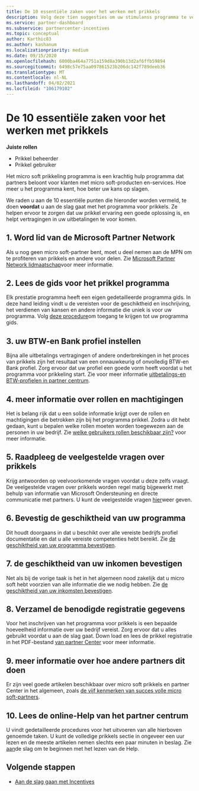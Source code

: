 ```yaml
---
title: De 10 essentiële zaken voor het werken met prikkels
description: Volg deze tien suggesties om uw stimulanss programma te verbeteren en binnenkort uitbetalingen te ontvangen.
ms.service: partner-dashboard
ms.subservice: partnercenter-incentives
ms.topic: conceptual
author: Karthic83
ms.author: kashanum
ms.localizationpriority: medium
ms.date: 09/15/2020
ms.openlocfilehash: 6000ba464a7751a159d8a390b13d2af6ffb59894
ms.sourcegitcommit: 6498c57e75aa097861523b206dc142f789deeb36
ms.translationtype: MT
ms.contentlocale: nl-NL
ms.lasthandoff: 04/02/2021
ms.locfileid: "106179102"
---
```

# <a name="the-10-essentials-for-working-with-incentives"></a>De 10 essentiële zaken voor het werken met prikkels

**Juiste rollen**

- Prikkel beheerder
- Prikkel gebruiker

Het micro soft prikkeling programma is een krachtig hulp programma dat partners beloont voor klanten met micro soft-producten en-services. Hoe meer u het programma kent, hoe beter uw kans op slagen.

We raden u aan de 10 essentiële punten die hieronder worden vermeld, te doen **voordat** u aan de slag gaat met het programma voor prikkels. Ze helpen ervoor te zorgen dat uw prikkel ervaring een goede oplossing is, en helpt vertragingen in uw uitbetalingen te voor komen.

## <a name="1-join-the-microsoft-partner-network"></a>1. Word lid van de Microsoft Partner Network

Als u nog geen micro soft-partner bent, moet u deel nemen aan de MPN om te profiteren van prikkels en andere voor delen. Zie [Microsoft Partner Network lidmaatschap](https://partner.microsoft.com/membership)voor meer informatie.

## <a name="2-read-your-incentives-program-guide"></a>2. Lees de gids voor het prikkel programma

Elk prestatie programma heeft een eigen gedetailleerde programma gids. In deze hand leiding vindt u de vereisten voor de geschiktheid en inschrijving, het verdienen van kansen en andere informatie die uniek is voor uw programma. Volg [deze procedure](incentives-determined-your-program-eligibility.md#determining-your-program-eligibility)om toegang te krijgen tot uw programma gids.

## <a name="3-set-up-your-tax-and-banking-profile"></a>3. uw BTW-en Bank profiel instellen

Bijna alle uitbetalings vertragingen of andere onderbrekingen in het proces van prikkels zijn het resultaat van een onnauwkeurig of onvolledig BTW-en Bank profiel. Zorg ervoor dat uw profiel een goede vorm heeft voordat u het programma voor prikkeling start. Zie voor meer informatie [uitbetalings-en BTW-profielen in partner centrum](incentives-create-and-manage-your-payout-and-tax-profiles.md).

## <a name="4-learn-about-roles-and-permissions"></a>4. meer informatie over rollen en machtigingen

Het is belang rijk dat u een solide informatie krijgt over de rollen en machtigingen die betrokken zijn bij het programma prikkel. Zodra u dit hebt gedaan, kunt u bepalen welke rollen moeten worden toegewezen aan de personen in uw bedrijf. Zie [welke gebruikers rollen beschikbaar zijn?](incentives-faq.md#what-user-roles-are-available) voor meer informatie.

## <a name="5-review-the-incentives-faq"></a>5. Raadpleeg de veelgestelde vragen over prikkels

Krijg antwoorden op veelvoorkomende vragen voordat u deze zelfs vraagt. De veelgestelde vragen over prikkels worden regel matig bijgewerkt met behulp van informatie van Microsoft Ondersteuning en directe communicatie met partners. U kunt de veelgestelde vragen [hier](incentives-faq.md)weer geven.

## <a name="6-confirm-your-program-eligibility"></a>6. Bevestig de geschiktheid van uw programma

Dit houdt doorgaans in dat u beschikt over alle vereiste bedrijfs profiel documentatie en dat u alle vereiste competenties hebt bereikt. Zie [de geschiktheid van uw programma bevestigen](incentives-determined-your-program-eligibility.md).

## <a name="7-confirm-your-earnings-eligibility"></a>7. de geschiktheid van uw inkomen bevestigen

Net als bij de vorige taak is het in het algemeen nood zakelijk dat u micro soft hebt voorzien van alle informatie die we nodig hebben. Zie [de geschiktheid van uw inkomsten bevestigen](incentives-confirm-your-earnings-eligibility.md).

## <a name="8-gather-the-necessary-enrollment-information"></a>8. Verzamel de benodigde registratie gegevens

Voor het inschrijven van het programma voor prikkels is een bepaalde hoeveelheid informatie over uw bedrijf vereist. Zorg ervoor dat u alles gebruikt voordat u aan de slag gaat. Down load en lees de prikkel registratie in het PDF-bestand [van partner Center](https://assetsprod.microsoft.com/partner-center-incentives-enrollment.pdf) voor meer informatie.

## <a name="9-learn-how-other-partners-do-it"></a>9. meer informatie over hoe andere partners dit doen

Er zijn veel goede artikelen beschikbaar over micro soft prikkels en partner Center in het algemeen, zoals [de vijf kenmerken van succes volle micro soft-partners](https://www.microsoft.com/en-us/us-partner-blog/2019/08/29/the-five-attributes-of-successful-microsoft-partners/).

## <a name="10-read-the-partner-center-online-help"></a>10. Lees de online-Help van het partner centrum

U vindt gedetailleerde procedures voor het uitvoeren van alle hierboven genoemde taken. U kunt de volledige prikkels sectie in ongeveer een uur lezen en de meeste artikelen nemen slechts een paar minuten in beslag. Zie [aan](incentives-get-started-intro.md)de slag om te beginnen met het lezen van de Help.

## <a name="next-steps"></a>Volgende stappen

- [Aan de slag gaan met Incentives](incentives-get-started-intro.md)
